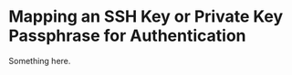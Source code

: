 [title]: # (Mapping an SSH Key or Private Key Passphrase for Authentication)
[tags]: # (XXX)
[priority]: # (3027)
# Mapping an SSH Key or Private Key Passphrase for Authentication
Something here.
